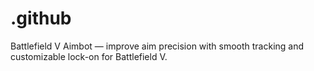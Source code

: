# .github
Battlefield V Aimbot — improve aim precision with smooth tracking and customizable lock-on for Battlefield V.
